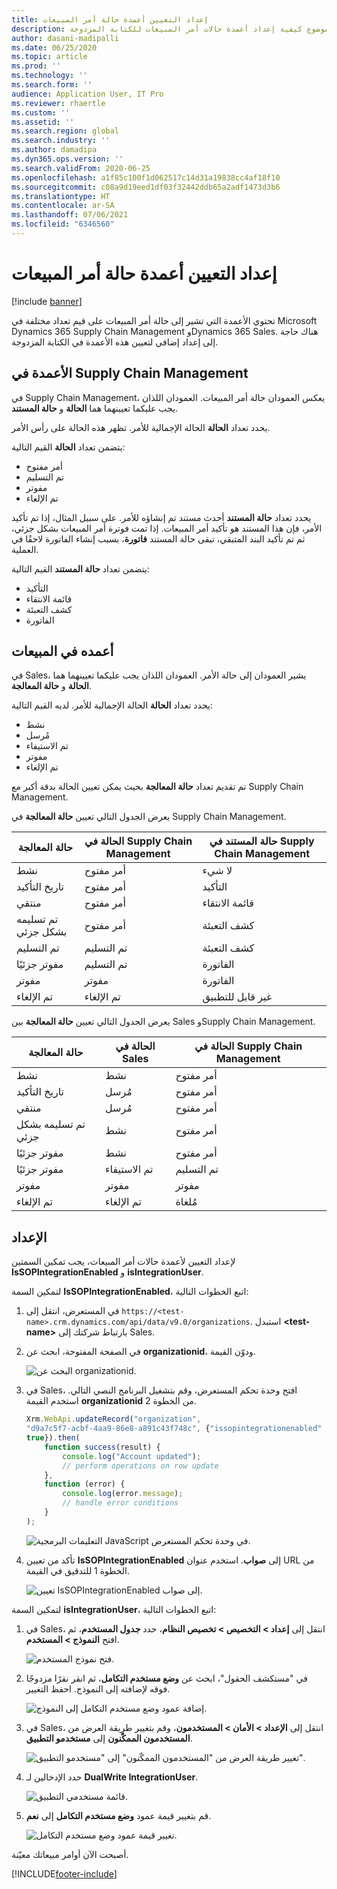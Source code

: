 ```yaml
---
title: إعداد التعيين أعمدة حالة أمر المبيعات
description: يوضح هذا الموضوع كيفية إعداد أعمدة حالات أمر المبيعات للكتابة المزدوجة.
author: dasani-madipalli
ms.date: 06/25/2020
ms.topic: article
ms.prod: ''
ms.technology: ''
ms.search.form: ''
audience: Application User, IT Pro
ms.reviewer: rhaertle
ms.custom: ''
ms.assetid: ''
ms.search.region: global
ms.search.industry: ''
ms.author: damadipa
ms.dyn365.ops.version: ''
ms.search.validFrom: 2020-06-25
ms.openlocfilehash: a1f85c100f1d062517c14d31a19838cc4af18f10
ms.sourcegitcommit: c08a9d19eed1df03f32442ddb65a2adf1473d3b6
ms.translationtype: HT
ms.contentlocale: ar-SA
ms.lasthandoff: 07/06/2021
ms.locfileid: "6346560"
---
```

# <a name="set-up-the-mapping-for-the-sales-order-status-columns"></a>إعداد التعيين أعمدة حالة أمر المبيعات

[!include [banner](../../includes/banner.md)]

تحتوي الأعمدة التي تشير إلى حالة أمر المبيعات على قيم تعداد مختلفة في Microsoft Dynamics 365 Supply Chain Management وDynamics 365 Sales. هناك حاجة إلى إعداد إضافي لتعيين هذه الأعمدة في الكتابة المزدوجة.

## <a name="columns-in-supply-chain-management"></a>الأعمدة في Supply Chain Management

في Supply Chain Management، يعكس العمودان حالة أمر المبيعات. العمودان اللذان يجب عليكما تعيينهما هما **الحالة** و **حالة المستند**.

يحدد تعداد **الحالة** الحالة الإجمالية  للأمر. تظهر هذه الحالة على رأس الأمر.

يتضمن تعداد **الحالة** القيم التالية:

- أمر مفتوح
- تم التسليم
- مفوتر
- تم الإلغاء

يحدد تعداد **حالة المستند** أحدث مستند تم إنشاؤه للأمر. على سبيل المثال، إذا تم تأكيد الأمر، فإن هذا المستند هو تأكيد أمر المبيعات. إذا تمت فوترة أمر المبيعات بشكل جزئي، ثم تم تأكيد البند المتبقي، تبقى حالة المستند **فاتورة**، بسبب إنشاء الفاتورة لاحقًا في العملية.

يتضمن تعداد **حالة المستند** القيم التالية:

- التأكيد
- قائمة الانتقاء
- كشف التعبئة
- الفاتورة

## <a name="columns-in-sales"></a>أعمده في المبيعات

في Sales، يشير العمودان إلى حالة الأمر. العمودان اللذان يجب عليكما تعيينهما هما **الحالة** و **حالة المعالجة‬**.

يحدد تعداد **الحالة** الحالة الإجمالية  للأمر. لديه القيم التالية:

- نشط
- ‏‫مُرسل
- تم الاستيفاء
- مفوتر
- تم الإلغاء

تم تقديم تعداد **حالة المعالجة** بحيث يمكن تعيين الحالة بدقة أكبر مع Supply Chain Management.

يعرض الجدول التالي تعيين **حالة المعالجة** في Supply Chain Management.

| حالة المعالجة   | الحالة في Supply Chain Management | حالة المستند في Supply Chain Management |
|---------------------|-----------------------------------|--------------------------------------------|
| نشط              | أمر مفتوح                        | لا شيء                                       |
| تاريخ التأكيد           | أمر مفتوح                        | التأكيد                               |
| منتقي              | أمر مفتوح                        | قائمة الانتقاء                               |
| تم تسليمه بشكل جزئي | أمر مفتوح                        | كشف التعبئة                               |
| تم التسليم           | تم التسليم                         | كشف التعبئة                               |
| مفوتر جزئيًا  | تم التسليم                         | الفاتورة                                    |
| مفوتر            | مفوتر                          | الفاتورة                                    |
| تم الإلغاء           | تم الإلغاء                         | غير قابل للتطبيق                             |

يعرض الجدول التالي تعيين **حالة المعالجة** بين Sales وSupply Chain Management.

| حالة المعالجة   | الحالة في Sales | الحالة في Supply Chain Management |
|---------------------|-----------------|-----------------------------------|
| نشط              | نشط          | أمر مفتوح                        |
| تاريخ التأكيد           | ‏‫مُرسل       | أمر مفتوح                        |
| منتقي              | ‏‫مُرسل       | أمر مفتوح                        |
| تم تسليمه بشكل جزئي | نشط          | أمر مفتوح                        |
| مفوتر جزئيًا  | نشط          | أمر مفتوح                        |
| مفوتر جزئيًا  | تم الاستيفاء       | تم التسليم                         |
| مفوتر            | مفوتر        | مفوتر                          |
| تم الإلغاء           | تم الإلغاء       | مُلغاة                         |

## <a name="setup"></a>الإعداد

لإعداد التعيين لأعمدة حالات أمر المبيعات، يجب تمكين السمتين **IsSOPIntegrationEnabled** و **isIntegrationUser**.

لتمكين السمة **IsSOPIntegrationEnabled**‎، اتبع الخطوات التالية:

1. في المستعرض، انتقل إلى `https://<test-name>.crm.dynamics.com/api/data/v9.0/organizations`. استبدل **\<test-name\>** بارتباط شركتك إلى Sales.
2. في الصفحة المفتوحة، ابحث عن **organizationid**، ودوّن القيمة.

    ![البحث عن organizationid.](media/sales-map-orgid.png)

3. في Sales، افتح وحدة تحكم المستعرض، وقم بتشغيل البرنامج النصي التالي. استخدم القيمة **organizationid** من الخطوة 2.

    ```javascript
    Xrm.WebApi.updateRecord("organization",
    "d9a7c5f7-acbf-4aa9-86e8-a891c43f748c", {"issopintegrationenabled" :
    true}).then(
        function success(result) {
            console.log("Account updated");
            // perform operations on row update
        },
        function (error) {
            console.log(error.message);
            // handle error conditions
        }
    );
    ```

    ![التعليمات البرمجية JavaScript في وحدة تحكم المستعرض.](media/sales-map-script.png)

4. تأكد من تعيين **IsSOPIntegrationEnabled** إلى **صواب**. استخدم عنوان URL من الخطوة 1 للتدقيق في القيمة.

    ![تعيين IsSOPIntegrationEnabled إلى صواب.](media/sales-map-integration-enabled.png)

لتمكين السمة **isIntegrationUser‎**‎، اتبع الخطوات التالية:

1. في Sales، انتقل إلى **إعداد \> التخصيص \> تخصيص النظام**، حدد **جدول المستخدم**، ثم افتح  **النموذج \> المستخدم**.

    ![فتح نموذج المستخدم.](media/sales-map-user.png)

2. في "مستكشف الحقول"، ابحث عن **وضع مستخدم التكامل**، ثم انقر نقرًا مزدوجًا فوقه لإضافته إلى النموذج. احفظ التغيير.

    ![إضافة عمود وضع مستخدم التكامل إلى النموذج.](media/sales-map-field-explorer.png)

3. في Sales، انتقل إلى **الإعداد \> الأمان \> المستخدمون**، وقم بتغيير طريقة العرض من **المستخدمون الممكّنون** إلى **مستخدمو التطبيق**.

    ![تغيير طريقة العرض من "المستخدمون الممكّنون" إلى "مستخدمو التطبيق".](media/sales-map-enabled-users.png)

4. حدد الإدخالين لـ **DualWrite IntegrationUser**.

    ![قائمة مستخدمي التطبيق.](media/sales-map-user-mode.png)

5. قم بتغيير قيمة عمود **وضع مستخدم التكامل** إلى **نعم**.

    ![تغيير قيمة عمود وضع مستخدم التكامل.](media/sales-map-user-mode-yes.png)

أصبحت الآن أوامر مبيعاتك معيّنة.


[!INCLUDE[footer-include](../../../../includes/footer-banner.md)]